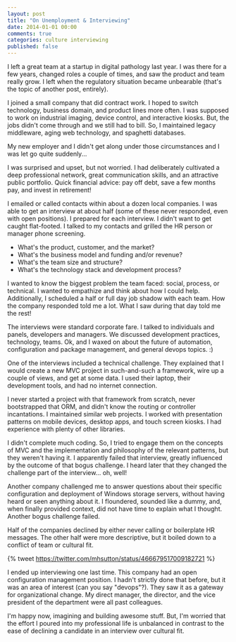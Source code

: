 ```yaml
---
layout: post
title: "On Unemployment & Interviewing"
date: 2014-01-01 00:00
comments: true
categories: culture interviewing
published: false
---
```


I left a great team at a startup in digital pathology last year. I was there for a few years, changed roles a couple of times, and saw the product and team really grow. I left when the regulatory situation became unbearable (that's the topic of another post, entirely).

I joined a small company that did contract work. I hoped to switch technology, business domain, and product lines more often. I was supposed to work on industrial imaging, device control, and interactive kiosks. But, the jobs didn't come through and we still had to bill. So, I maintained legacy middleware, aging web technology, and spaghetti databases.

My new employer and I didn't get along under those circumstances and I was let go quite suddenly...

I was surprised and upset, but not worried. I had deliberately cultivated a deep professional network, great communication skills, and an attractive public portfolio. Quick financial advice: pay off debt, save a few months pay, and invest in retirement!

I emailed or called contacts within about a dozen local companies. I was able to get an interview at about half (some of these never responded, even with open positions). I prepared for each interview. I didn't want to get caught flat-footed. I talked to my contacts and grilled the HR person or manager phone screening.

 * What's the product, customer, and the market?
 * What's the business model and funding and/or revenue?
 * What's the team size and structure?
 * What's the technology stack and development process?

I wanted to know the biggest problem the team faced: social, process, or technical. I wanted to empathize and think about how I could help. Additionally, I scheduled a half or full day job shadow with each team. How the company responded told me a lot. What I saw during that day told me the rest!

The interviews were standard corporate fare. I talked to individuals and panels, developers and managers. We discussed development practices, technology, teams. Ok, and I waxed on about the future of automation, configuration and package management, and general devops topics. :)

One of the interviews included a technical challenge. They explained that I would create a new MVC project in such-and-such a framework, wire up a couple of views, and get at some data. I used their laptop, their development tools, and had no internet connection.

I never started a project with that framework from scratch, never bootstrapped that ORM, and didn't know the routing or controller incantations. I maintained similar web projects. I worked with presentation patterns on mobile devices, desktop apps, and touch screen kiosks. I had experience with plenty of other libraries.

I didn't complete much coding. So, I tried to engage them on the concepts of MVC and the implementation and philosophy of the relevant patterns, but they weren't having it. I apparently failed that interview, greatly influenced by the outcome of that bogus challenge. I heard later that they changed the challenge part of the interview... oh, well!

Another company challenged me to answer questions about their specific configuration and deployment of Windows storage servers, without having heard or seen anything about it. I floundered, sounded like a dummy, and, when finally provided context, did not have time to explain what I thought. Another bogus challenge failed.

Half of the companies declined by either never calling or boilerplate HR messages. The other half were more descriptive, but it boiled down to a conflict of team or cultural fit.

{% tweet https://twitter.com/mhsutton/status/466679517009182721 %}

I ended up interviewing one last time. This company had an open configuration management position. I hadn't strictly done that before, but it was an area of interest (can you say "devops"?). They saw it as a gateway for organizational change. My direct manager, the director, and the vice president of the department were all past colleagues.

I'm happy now, imagining and building awesome stuff. But, I'm worried that the effort I poured into my professional life is unbalanced in contrast to the ease of declining a candidate in an interview over cultural fit.
